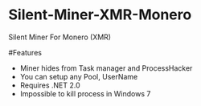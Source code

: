 # Silent-Miner-XMR-Monero
Silent Miner For Monero (XMR)

#Features
- Miner hides from Task manager and ProcessHacker
- You can setup any Pool, UserName
- Requires .NET 2.0
- Impossible to kill process in Windows 7
